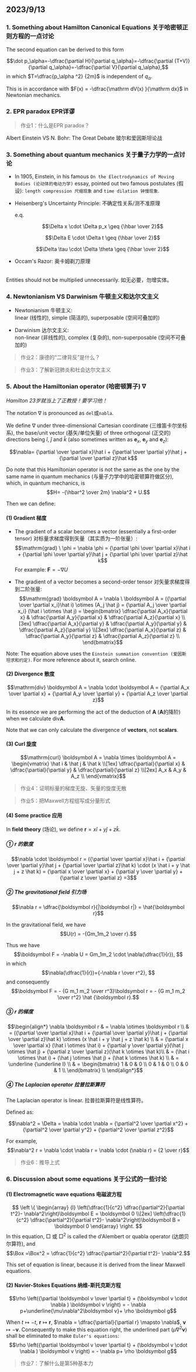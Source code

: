 ## 2023/9/13 

### 1. Something about Hamilton Canonical Equations 关于哈密顿正则方程的一点讨论
The second equation can be derived to this form

$$\dot p_\alpha=-\dfrac{\partial H}{\partial q_\alpha}=-\dfrac{\partial (T+V)}{\partial q_\alpha}=-\dfrac{\partial V}{\partial q_\alpha},$$
in which $T=\dfrac{p_\alpha ^2} {2m}$ is independent of $q_\alpha$.

This is in accordance with $F(x) = -\dfrac{\mathrm dV(x) }{\mathrm dx}$ in Newtonian mechanics.

### 2. EPR paradox EPR详谬

> 作业1：什么是EPR paradox？

Albert Einstein VS N. Bohr: The Great Debate 玻尔和爱因斯坦论战

### 3. Something about quantum mechanics 关于量子力学的一点讨论

- In 1905, Einstein, in his famous `On the Electrodynamics of Moving Bodies (论动体的电动力学)` essay, pointed out two famous postulates (假设): `length compression 尺缩现象` and `time dilation 钟慢现象`.

- Heisenberg's Uncertainty Principle: 不确定性关系/测不准原理

  e.q. 

  $$\Delta x \cdot \Delta p_x \geq {\hbar \over 2}$$

  $$\Delta E \cdot \Delta t \geq {\hbar \over 2}$$

  $$\Delta \tau \cdot \Delta \theta \geq {\hbar \over 2}$$

- Occam's Razor: 奥卡姆剃刀原理
<br>
Entities should not be multiplied unnecessarily. 
如无必要，勿增实体。

### 4. Newtonianism VS Darwinism 牛顿主义和达尔文主义

- Newtonianism 牛顿主义: <br>
linear (线性的), simple (简洁的), superposable (空间可叠加的)

- Darwinism 达尔文主义: <br>
non-linear (非线性的), complex (复杂的), non-superposable (空间不可叠加的)

> 作业2：康德的“二律背反”是什么？

> 作业3：了解新冠肺炎和社会达尔文主义

### 5. About the Hamiltonian operator (哈密顿算子) $\nabla$

*Hamilton 23岁就当上了正教授！要学习他！*

The notation $\nabla$ is pronounced as `del`或`nabla`.

We define $\nabla$ under three-dimensional Cartesian coordinate (三维笛卡尔坐标系), the base/unit vector (基矢/单位矢量) of three orthogonal (正交的) directions being $\hat i$, $\hat j$ and $\hat k$ (also sometimes written as $\boldsymbol e_x$, $\boldsymbol e_y$ and $\boldsymbol e_z$):

$$\nabla= {\partial \over \partial x}\hat i + {\partial \over \partial y}\hat j + {\partial \over \partial z}\hat k$$

Do note that this Hamiltonian operator is not the same as the one by the same name in quantum mechanics (与量子力学中的哈密顿算符做区分), which, in quantum mechanics, is $$H= -{\hbar^2 \over 2m} \nabla^2 + U.$$

Then we can define: 
#### (1) Gradient 梯度

- The gradient of a scalar becomes a vector (essentially a first-order tensor) 对标量求梯度得到矢量（其实质为一阶张量）:
<br> $$\mathrm{grad} \ \phi = \nabla \phi = {\partial \phi \over \partial x}\hat i + {\partial \phi \over \partial y}\hat j + {\partial \phi \over \partial z}\hat k$$
For example: $\boldsymbol F=-\nabla U$

- The gradient of a vector becomes a second-order tensor 对矢量求梯度得到二阶张量:
<br> $$\mathrm{grad} \boldsymbol A = \nabla \ \boldsymbol A = ({\partial \over \partial x_i}\hat i) \otimes (A_j \hat j) = {\partial A_j \over \partial x_i} (\hat i \otimes \hat j) = \begin{bmatrix}
\dfrac{\partial A_x}{\partial x} & \dfrac{\partial A_y}{\partial x} & \dfrac{\partial A_z}{\partial x} \\[3ex]
\dfrac{\partial A_x}{\partial y} & \dfrac{\partial A_y}{\partial y} & \dfrac{\partial A_z}{\partial y} \\[3ex]
\dfrac{\partial A_x}{\partial z} & \dfrac{\partial A_y}{\partial z} & \dfrac{\partial A_z}{\partial z} \\
\end{bmatrix}$$

Note: The equation above uses the `Einstein summation convention (爱因斯坦求和约定)`. For more reference about it, search online. 

#### (2) Divergence 散度

$$\mathrm{div} \boldsymbol A = \nabla \cdot \boldsymbol A = {\partial A_x \over \partial x} + {\partial A_y \over \partial y} + {\partial A_z \over \partial z}$$

In its essence we are performing the act of the deduction of $\boldsymbol A$ ($\boldsymbol A$的降阶) when we calculate $\mathrm{div} \boldsymbol A$.

Note that we can only calculate the divergence of **vectors**, not **scalars**.

#### (3) Curl 旋度

$$\mathrm{curl} \boldsymbol A = \nabla \times \boldsymbol A = \begin{vmatrix}
\hat i & \hat j & \hat k \\[1ex]
\dfrac{\partial}{\partial x} & \dfrac{\partial}{\partial y} & \dfrac{\partial}{\partial z} \\[2ex]
A_x & A_y & A_z \\
\end{vmatrix}$$


> 作业4：证明标量的梯度无旋、矢量的旋度无散

> 作业5：把Maxwell方程组写成分量形式


#### (4) Some practice 应用

In **field theory** (场论), we define $\boldsymbol r = x \hat i + y \hat j + z \hat k$.

##### ① $\boldsymbol r$ 的散度

$$\nabla \cdot \boldsymbol r = ({\partial \over \partial x}\hat i + {\partial \over \partial y}\hat j + {\partial \over \partial z}\hat k) \cdot (x \hat i + y \hat j + z \hat k) = {\partial x \over \partial x} + {\partial y \over \partial y} + {\partial z \over \partial z} =3$$

##### ② The gravitational field 引力场

$$\nabla r = \dfrac{\boldsymbol r}{|\boldsymbol r|} = \hat{\boldsymbol r}$$

In the gravitational field, we have $$U(r) = -{Gm_1m_2 \over r}.$$

Thus we have
$$\boldsymbol F = -\nabla U = Gm_1m_2 \cdot \nabla(\dfrac{1}{r}), $$
in which
$$\nabla(\dfrac{1}{r})={-\nabla r \over r^2}, $$
and consequently 
$$\boldsymbol F = - {G m_1 m_2 \over r^3}\boldsymbol r = - {G m_1 m_2 \over r^2} \hat {\boldsymbol r}.$$

##### ③ $\boldsymbol r$ 的梯度

$$\begin{align*}
\nabla \boldsymbol r & = \nabla \otimes \boldsymbol r \\
& = ({\partial \over \partial x}\hat i + {\partial \over \partial y}\hat j + {\partial \over \partial z}\hat k) \otimes (x \hat i + y \hat j + z \hat k) \\
& = {\partial x \over \partial x} (\hat i \otimes \hat i) + {\partial y \over \partial y}(\hat j \otimes \hat j) + {\partial z \over \partial z}(\hat k \otimes \hat k)\\
& = (\hat i \otimes \hat i) + (\hat j \otimes \hat j) + (\hat k \otimes \hat k) \\
& = \underline {\underline I} \\
& = \begin{bmatrix}
1 & 0 & 0 \\
0 & 1 & 0 \\
0 & 0 & 1 \\
\end{bmatrix} \\
\end{align*}$$

##### ④ The Laplacian operator 拉普拉斯算符

The Laplacian operator is linear. 拉普拉斯算符是线性算符。

Defined as: 

$$\nabla^2 = \Delta = \nabla \cdot \nabla = {\partial^2 \over \partial x^2} + {\partial^2 \over \partial y^2} + {\partial^2 \over \partial z^2}$$

For example, $$\nabla^2 r = \nabla \cdot \nabla r = \nabla \cdot (\nabla r) = {2 \over r}$$

> 作业6：推导上式

### 6. Discussion about some equations 关于公式的一些讨论

#### (1) Electromagnetic wave equations 电磁波方程
$$
\left \{
\begin{array} {l}
\left(\dfrac{1}{c^2} \dfrac{\partial^2}{\partial t^2}- \nabla^2\right)\boldsymbol E = \boldsymbol 0 \\[2ex]
\left(\dfrac{1}{c^2} \dfrac{\partial^2}{\partial t^2}- \nabla^2\right)\boldsymbol B = \boldsymbol 0 
\end{array}
\right.
$$
In this equation, $\Box$ 或 $\Box^2$ is called the d'Alembert or quabla operator (达朗贝尔算符), and $$\Box =\Box^2 = \dfrac{1}{c^2} \dfrac{\partial^2}{\partial t^2}- \nabla^2.$$

This set of equation is linear, because it is derived from the linear Maxwell equations.

#### (2) Navier-Stokes Equations 纳维-斯托克斯方程

$$\rho \left({\partial \boldsymbol v \over \partial t} + (\boldsymbol v \cdot \nabla ) \boldsymbol v \right) = - \nabla p+\underline{\mu\nabla^2\boldsymbol v}+ \rho \boldsymbol g$$

When $t \mapsto -t$, $\boldsymbol r \mapsto \boldsymbol r$, $\nabla = \dfrac{\partial}{\partial r} \mapsto \nabla$, $\boldsymbol v \mapsto -\boldsymbol v$. Consequently to make this equation right, the underlined part ($\mu\nabla^2\boldsymbol v$) shall be eliminated to make `Euler's equations`:
$$\rho \left({\partial \boldsymbol v \over \partial t} + (\boldsymbol v \cdot \nabla ) \boldsymbol v \right) = - \nabla p+ \rho \boldsymbol g$$

> 作业7：了解什么是第5种基本力 
